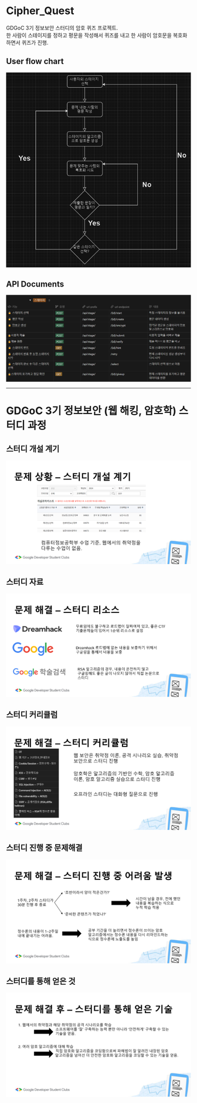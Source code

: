 # Cipher_Quest

GDGoC 3기 정보보안 스터디의 암호 퀴즈 프로젝트.  
한 사람이 스테이지를 정하고 평문을 작성해서 퀴즈를 내고 한 사람이 암호문을 복호화하면서 퀴즈가 진행.  

## User flow chart
![](./presentation/cq_fc.png)
##  API Documents
![](./presentation/APIspecification.png)

---
  
# GDGoC 3기 정보보안 (웹 해킹, 암호학) 스터디 과정
## 스터디 개설 계기
![](./presentation/motivation.png)
## 스터디 자료
![](./presentation/resource.png)
## 스터디 커리큘럼
![](./presentation/curriculum.png)
## 스터디 진행 중 문제해결
![](./presentation/overcome.png)
## 스터디를 통해 얻은 것
![](./presentation/gotit.png)
